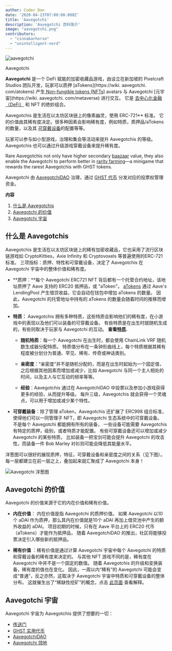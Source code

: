 ```yaml
---
author: Coder Dan
date: '2020-04-23T07:00:00.000Z'
title: 'Aavegotchi'
description: 'Aavegotchi 百科简介'
image: "aavegotchi.png"
contributors:
  - "cinnabarhorse"
  - "unintelligent-nerd"
---
```


<div class="headerImageContainer">
<img class="headerImage" src="/aavegotchi.png" alt="aavegotchi" />
<p class="headerImageText">Aavegotchi</p>
</div>

**Aavegotchi** 是一个 DeFi 赋能的加密收藏品游戏，由设立在新加坡的 Pixelcraft Studios 团队开发，玩家可以质押 [aTokens](https://wiki. aavegotchi. com/atokens) 产生[ Non-fungible tokens (NFTs)](/glossary#non-fungible-token) avatars 与 Aavegotchi [元宇宙](https://wiki. aavegotchi. com/metaverse) 进行交互。 它是 [去中心化金融（DeFi）](/glossary#defi-101) 和 NFT 的绝妙组合。

Aavegotchis 是生活在以太坊区块链上的像素幽灵，使用
ERC-721** 标准。 它的价值由其稀有度决定。很多种因素会影响稀有度，例如特质，质押品/aTokens 的数量，以及其 [可穿戴设备](/traits)的配置等等。</p> 

玩家可以参与如小型游戏，治理和集会等活动来提升 Aavegotchis 的等级。 Aavegotchis 也可以通过升级游戏穿戴设备来提升稀有度。 

Rare Aavegotchis not only have higher secondary [baazaar](/baazaar) value, they also enable the Aavegotchi to perform better in [rarity farming](/rarity-farming)—a minigame that rewards the rarest Aavegotchis with GHST tokens. 

Aavegotchi 由 [AavegotchiDAO](/dao) 治理，通过 [GHST 代币](/ghst) 分发对应的投票权管理资金。

<div class="contentsBox">

**内容**

<ol>
<li><a href=#about-aavegotchis>什么是 Aavegotchis</a></li>
<li><a href=#aavegotchi-value>Aavegotchi 的价值</a></li>
<li><a href=#the-aavegotchi-universe>Aavegotchi 宇宙</a></li>
</ol>

</div>

## 什么是 Aavegotchis

Aavegotchis 是生活在以太坊区块链上的稀有加密收藏品，它也采用了流行区块链游戏如 CryptoKitties，Axie Infinity 和 Cryptovoxels 等普遍使用的ERC-721标准。 三项指标：质押、特性和可穿戴设备，决定了 Aavegotchis 在 Aavegotchi 宇宙中的整体价值和稀有度。

*  **质押：**每个 Aavegotchi ERC721 NFT 背后都有一个托管合约地址，该地址质押了 Aave 支持的 ERC20 抵押品，或 "aToken"。 [aTokens](/atokens) 通过 Aave's LendingPool 产生借贷收益，它会自动在钱包中增加 aTokens 的数量。 因此，Aavegotchi 的托管地址中持有的 aTokens 的数量会随着时间的推移而增加。 

*  **特质：** Aavegotchis 拥有多种特质，这些特质会影响他们的稀有度，在小游戏中的表现以及他们可以装备的可穿戴设备。 有些特质是在出生时就随机生成的，有些则取决于玩家与 Aavegotchi 的互动。 **查看[特质](/traits).**
  
      * **随机特质**：每一个 Aavegotchi 在出生时，都会使用 ChainLink VRF 随机数生成器分配特质。 特质值分布在一条钟形曲线上，每个特质根据其稀有程度被分划分为普通、罕见、稀有、传奇或神话类别。

    *  **亲密度**：“亲密度”并不是随机分配的，而是在出生时起始为一个固定值，之后根据其他因素而增加或减少，比如 Aavegotchi 与同一个主人相处的时间，以及主人与它互动的频率等等。

    *  **经验**：Aavegotchis 通过在 AavegotchiDAO 中投票以及参加小游戏获得更多的经验，从而提升等级。 每升三级，Aavegotchis 就会获得一个灵魂点，可以用于增加或减少某个特性。

* **可穿戴装备**：除了管理 aToken，Aavegotchis 还扩展了 ERC998 组合标准，使得他们可以一同管理子 NFT，即 Aavegotchi 生态系统中的可穿戴设备。 不是每个 Aavegotchi 都能拥有所有的装备， 一些设备可能需要 Aavegotchis 有特定的质押，级别，或者特质才能配置。 有些可穿戴设备还可以增加或减少 Aavegotchi 的某些特质， 比如装备一把宝剑可能会提升 Aavegotchi 的攻击性，而装备一件 Bob Marley 衬衫则可能会降低其能量水平。

洋葱图可以很好的展现质押，特征，可穿戴设备和亲密度之间的关系（见下图）。 每一层都建立在前一层之上，叠加起来就汇聚成了 Aavegotchi 本身！

<img class = "bodyImage" src = "/introduction/aavegotchi-onion-diagram.png" alt = "Aavegotchi 洋葱图" />



## Aavegotchi 的价值

Aavegotchi 的价值来源于它的内在价值和稀有价值。

* **内在价值**： 内在价值是指 Aavegotchi 的质押价值。 如果 Aavegotchi 以10个 aDAI 作为质押，那么其内在价值就是10个 aDAI 再加上借贷池中产生的额外收益的 aDAI。 项目初期的时候，只有在 Aave 平台上的 ERC20 代币（aTokens）才能作为抵押品， 随着 AavegotchiDAO 的推出，社区将能够投票决定引入哪些新的抵押品。 

* **稀有价值** ：稀有价值是通过计算 Aavegotchi 宇宙中每个 Aavegotchi 的特质和穿戴设备的稀有度来决定的。 与其他 NFT 游戏不同的是，稀有度在 Aavegotchi 中并不是一个固定的数值。 随着 Aavegotchis 的升级和变换装备，稀有度的值也在变化。 因此，一周以内“稀有”的 Aavegotchi 可能会变成“普通”，反之亦然，这取决于 Aavegotchi 宇宙中特质和可穿戴设备的整体分布。 这就催生出了“稀缺性挖矿”的概念，点击 [此页面](/rarity-farming) 查看解释。



## Aavegotchi 宇宙

Aavegotchi 宇宙为 Aavegotchis 提供了想要的一切：

* [传送门](/portals)
* [GHST 实用代币](/ghst)
* [AavegotchiDAO](/dao)
* [Aavegotchi 领地](/metaverse)
